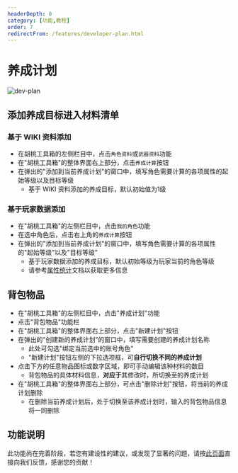 ```yaml
---
headerDepth: 0
category: [功能,教程]
order: 7
redirectFrom: /features/developer-plan.html
---
```


# 养成计划   
   
![dev-plan](https://img.alicdn.com/imgextra/i3/1797064093/O1CN01huh2t51g6du5DUiGt_!!1797064093.png)
  
## 添加养成目标进入材料清单  
    
### 基于 WIKI 资料添加

- 在胡桃工具箱的左侧栏目中，点击`角色资料`或`武器资料`功能
- 在"胡桃工具箱"的整体界面右上部分，点击`养成计算`按钮
- 在弹出的"添加到当前养成计划"的窗口中，填写角色需要计算的各项属性的起始等级以及目标等级
  - 基于 WIKI 资料添加的养成目标，默认初始值为1级
   
### 基于玩家数据添加
     
- 在"胡桃工具箱"的左侧栏目中，点击`我的角色`功能
- 在选中角色后，点击右上角的`养成计算`按钮
- 在弹出的"添加到当前养成计划"的窗口中，填写角色需要计算的各项属性的"起始等级"以及"目标等级"
  - 基于玩家数据添加的养成目标，默认初始等级为玩家当前的角色等级
  - 请参考[属性统计](character-data#%E5%B0%86%E5%BD%93%E5%89%8D%E9%80%89%E5%AE%9A%E8%A7%92%E8%89%B2%E5%8A%A0%E5%85%A5%E5%85%BB%E6%88%90%E8%AE%A1%E7%AE%97)文档以获取更多信息
  
    
## 背包物品  
    
- 在"胡桃工具箱"的左侧栏目中，点击"养成计划"功能  
- 点击"背包物品"功能栏  
- 在"胡桃工具箱"的整体界面右上部分，点击"新建计划"按钮  
- 在弹出的"创建新的养成计划"的窗口中，填写需要创建的养成计划名称
  - 此处可勾选"绑定当前选中的账号角色"
  - "新建计划"按钮左侧的下拉选项框，可**自行切换不同的养成计划**   
- 点击下方的任意物品图标或数字区域，即可手动编辑该种材料的数目
  - 背包物品的具体材料信息，**对应于**其修改时，所切换至的养成计划
- 在"胡桃工具箱"的整体界面右上部分，可点击"删除计划"按钮，将当前的养成计划删除  
  - 在删除当前养成计划后，处于切换至该养成计划时，输入的背包物品信息将一同删除  
  
## 功能说明  
      
此功能尚在完善阶段，若您有建设性的建议，或发现了显著的问题，请按[此页面](../statements/bug-report.md)直接向我们反馈，感谢您的贡献！  

     
